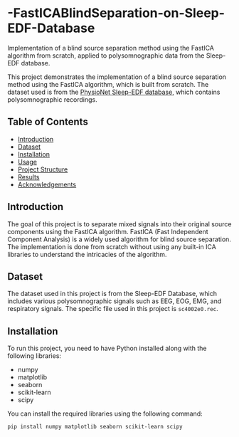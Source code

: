 # -FastICABlindSeparation-on-Sleep-EDF-Database
Implementation of a blind source separation method using the FastICA algorithm from scratch, applied to polysomnographic data from the Sleep-EDF database.

This project demonstrates the implementation of a blind source separation method using the FastICA algorithm, which is built from scratch. The dataset used is from the [PhysioNet Sleep-EDF database](https://physionet.org/content/sleep-edf/1.0.0/), which contains polysomnographic recordings.

## Table of Contents

- [Introduction](#introduction)
- [Dataset](#dataset)
- [Installation](#installation)
- [Usage](#usage)
- [Project Structure](#project-structure)
- [Results](#results)
- [Acknowledgements](#acknowledgements)

## Introduction

The goal of this project is to separate mixed signals into their original source components using the FastICA algorithm. FastICA (Fast Independent Component Analysis) is a widely used algorithm for blind source separation. The implementation is done from scratch without using any built-in ICA libraries to understand the intricacies of the algorithm.

## Dataset

The dataset used in this project is from the Sleep-EDF Database, which includes various polysomnographic signals such as EEG, EOG, EMG, and respiratory signals. The specific file used in this project is `sc4002e0.rec`.

## Installation

To run this project, you need to have Python installed along with the following libraries:

- numpy
- matplotlib
- seaborn
- scikit-learn
- scipy

You can install the required libraries using the following command:

```bash
pip install numpy matplotlib seaborn scikit-learn scipy